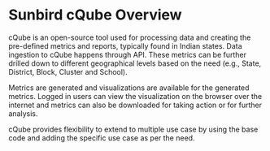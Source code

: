 # Sunbird cQube Overview

cQube is an open-source tool used for processing data and creating the pre-defined metrics and reports, typically found in Indian states. Data ingestion to cQube happens through API. These metrics can be further drilled down to different geographical levels based on the need (e.g., State, District, Block, Cluster and School). 

Metrics are generated and visualizations are available for the generated metrics. Logged in users can view the visualization on the browser over the internet and metrics can also be downloaded for taking action or for further analysis.

cQube provides flexibility to extend to multiple use case by using the base code and adding the specific use case as per the need.

